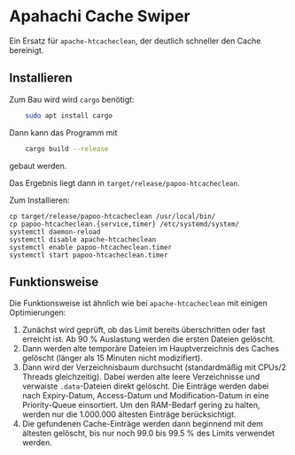 # Apahachi Cache Swiper

Ein Ersatz für `apache-htcacheclean`, der deutlich schneller den Cache bereinigt.

## Installieren

Zum Bau wird wird `cargo` benötigt:

```sh
	sudo apt install cargo
```

Dann kann das Programm mit

```sh
	cargo build --release
```
gebaut werden.

Das Ergebnis liegt dann in `target/release/papoo-htcacheclean`.

Zum Installieren:

```
cp target/release/papoo-htcacheclean /usr/local/bin/
cp papoo-htcacheclean.{service,timer} /etc/systemd/system/
systemctl daemon-reload
systemctl disable apache-htcacheclean
systemctl enable papoo-htcacheclean.timer
systemctl start papoo-htcacheclean.timer
```

## Funktionsweise

Die Funktionsweise ist ähnlich wie bei `apache-htcacheclean` mit einigen Optimierungen:

1. Zunächst wird geprüft, ob das Limit bereits überschritten oder fast erreicht ist. Ab 90 % Auslastung werden die ersten Dateien gelöscht.
2. Dann werden alte temporäre Dateien im Hauptverzeichnis des Caches gelöscht (länger als 15 Minuten nicht modizifiert).
3. Dann wird der Verzeichnisbaum durchsucht (standardmäßig mit CPUs/2 Threads gleichzeitig).
   Dabei werden alte leere Verzeichnisse und verwaiste `.data`-Dateien direkt gelöscht.
   Die Einträge werden dabei nach Expiry-Datum, Access-Datum und Modification-Datum in eine Priority-Queue einsortiert.
   Um den RAM-Bedarf gering zu halten, werden nur die 1.000.000 ältesten Einträge berücksichtigt.
4. Die gefundenen Cache-Einträge werden dann beginnend mit dem ältesten gelöscht, bis nur noch 99.0 bis 99.5 % des Limits verwendet werden.
